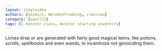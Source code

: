 ```yaml
---
layout: singleidea
authors: [aosdict, NeroOneTrueKing, rikersan]
category: [vanilla]
tags: [L monster class, monster starting inventory]
---
```

Liches drop or are generated with fairly good magical items, like potions, scrolls, spellbooks and even wands, to incentivize not genociding them.
